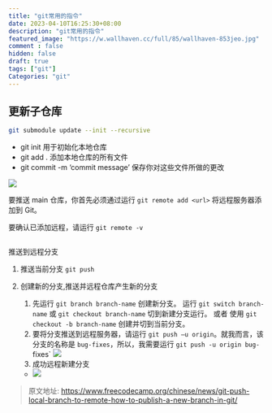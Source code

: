 ```yaml
---
title: "git常用的指令"
date: 2023-04-10T16:25:30+08:00
description: "git常用的指令"
featured_image: "https://w.wallhaven.cc/full/85/wallhaven-853jeo.jpg"
comment : false
hidden: false
draft: true
tags: ["git"]
Categories: "git"
---
```


## 更新子仓库
```bash
git submodule update --init --recursive
```

- git init 用于初始化本地仓库
- git add . 添加本地仓库的所有文件
- git commit -m ‘commit message’ 保存你对这些文件所做的更改

![](https://www.freecodecamp.org/news/content/images/2022/09/ss1-2.png)

要推送 main 仓库，你首先必须通过运行 `git remote add <url>` 将远程服务器添加到 Git。

要确认已添加远程，请运行 `git remote -v `

[![]()](https://www.freecodecamp.org/news/content/images/2022/09/ss2-2.png)

推送到远程分支
1. 推送当前分支 `git push`

2. 创建新的分支,推送并远程仓库产生新的分支 
    
    1. 先运行 `git branch branch-name` 创建新分支。  运行 `git switch branch-name`  或 `git checkout branch-name` 切到新建分支运行。
    或者 使用 `git checkout -b branch-name` 创建并切到当前分支。
    2. 要将分支推送到远程服务器，请运行 `git push –u origin`。就我而言，该分支的名称是 `bug-fixes`，所以，我需要运行 `git push -u origin bug-`fixes`
    ![](https://www.freecodecamp.org/news/content/images/2022/09/ss4-2.png)
    3. 成功远程新建分支
    
    - ![](https://www.freecodecamp.org/news/content/images/2022/09/ss5-2.png)

> 原文地址: https://www.freecodecamp.org/chinese/news/git-push-local-branch-to-remote-how-to-publish-a-new-branch-in-git/